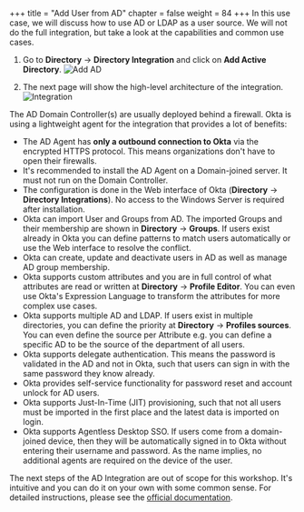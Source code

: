 +++
title = "Add User from AD"
chapter = false
weight = 84
+++
In this use case, we will discuss how to use AD or LDAP as a user source. We will not do the full integration, but take a look at the capabilities and common use cases.

1. Go to **Directory** -> **Directory Integration** and click on **Add Active Directory**.
![Add AD](/images/710_add_active_directory.png)

2. The next page will show the high-level architecture of the integration.
![Integration](/images/713_integration_short.png)

The AD Domain Controller(s) are usually deployed behind a firewall. Okta is using a lightweight agent for the integration that provides a lot of benefits:

- The AD Agent has **only a outbound connection to Okta** via the encrypted HTTPS protocol. This means organizations don't have to open their firewalls.
- It's recommended to install the AD Agent on a Domain-joined server. It must not run on the Domain Controller.
- The configuration is done in the Web interface of Okta (**Directory** -> **Directory Integrations**). No access to the Windows Server is required after installation.
- Okta can import User and Groups from AD. The imported Groups and their membership are shown in **Directory** -> **Groups**. If users exist already in Okta you can define patterns to match users automatically or use the Web interface to resolve the conflict.
- Okta can create, update and deactivate users in AD as well as manage AD group membership.
- Okta supports custom attributes and you are in full control of what attributes are read or written at **Directory** -> **Profile Editor**. You can even use Okta's Expression Language to transform the attributes for more complex use cases.
- Okta supports multiple AD and LDAP. If users exist in multiple directories, you can define the priority at **Directory** -> **Profiles sources**. You can even define the source per Attribute e.g. you can define a specific AD to be the source of the department of all users.
- Okta supports delegate authentication. This means the password is validated in the AD and not in Okta, such that users can sign in with the same password they know already.
- Okta provides self-service functionality for password reset and account unlock for AD users.
- Okta supports Just-In-Time (JIT) provisioning, such that not all users must be imported in the first place and the latest data is imported on login.
- Okta supports Agentless Desktop SSO. If users come from a domain-joined device, then they will be automatically signed in to Okta without entering their username and password. As the name implies, no additional agents are required on the device of the user.

The next steps of the AD Integration are out of scope for this workshop. It's intuitive and you can do it on your own with some common sense. For detailed instructions, please see the [official documentation](https://help.okta.com/en/prod/Content/Topics/Directory/ad-agent-workflow.htm).